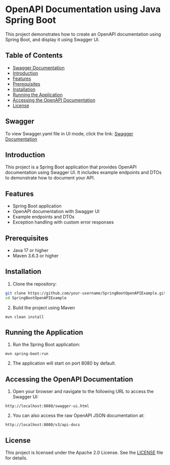 # OpenAPI Documentation using Java Spring Boot
This project demonstrates how to create an OpenAPI documentation using Spring Boot, and display it using Swagger UI.
## Table of Contents

- [Swagger Documentation](#Swagger)
- [Introduction](#introduction)
- [Features](#features)
- [Prerequisites](#prerequisites)
- [Installation](#installation)
- [Running the Application](#running-the-application)
- [Accessing the OpenAPI Documentation](#accessing-the-openapi-documentation)
- [License](#license)

## Swagger
To view Swagger.yaml file in UI mode, click the link: <a href="https://github.com/kaushiknatua12345/OpenAPIWithJavaSpringBoot/blob/master/src/main/resources/static/api-docs.yaml">Swagger Documentation</a>

## Introduction

This project is a Spring Boot application that provides OpenAPI documentation using Swagger UI. It includes example endpoints and DTOs to demonstrate how to document your API.

## Features

- Spring Boot application
- OpenAPI documentation with Swagger UI
- Example endpoints and DTOs
- Exception handling with custom error responses

## Prerequisites

- Java 17 or higher
- Maven 3.6.3 or higher

## Installation

1. Clone the repository:
```bash
git clone https://github.com/your-username/SpringBootOpenAPIExample.git
cd SpringBootOpenAPIExample
```

2. Build the project using Maven
```
mvn clean install
```

## Running the Application

1. Run the Spring Boot application:
```
mvn spring-boot:run
```
2. The application will start on port 8080 by default.

## Accessing the OpenAPI Documentation

1. Open your browser and navigate to the following URL to access the Swagger UI:
```
http://localhost:8080/swagger-ui.html
```

2. You can also access the raw OpenAPI JSON documentation at:
```
http://localhost:8080/v3/api-docs
```
   
## License
This project is licensed under the Apache 2.0 License. See the <a href="http://www.apache.org/licenses/LICENSE-2.0.html">LICENSE</a> file for details.
